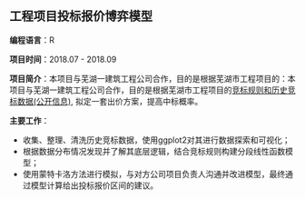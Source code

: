 ## 工程项目投标报价博弈模型

**编程语言**：R

**项目时间**：2018.07 - 2018.09

**项目简介**：本项目与芜湖一建筑工程公司合作，目的是根据芜湖市工程项目的：本项目与芜湖一建筑工程公司合作，目的是根据芜湖市工程项目的[竞标规则和历史竞标数据(公开信息)](https://www.ahtba.org.cn/site/resource/index), 拟定一套出价方案，提高中标概率。

**主要工作**：
- 收集、整理、清洗历史竞标数据，使用ggplot2对其进行数据探索和可视化；
- 根据数据分布情况发现并了解其底层逻辑，结合竞标规则构建分段线性函数模型；
- 使用蒙特卡洛方法进行模拟，与对方公司项目负责人沟通并改进模型，最终通过模型计算给出投标报价区间的建议。
